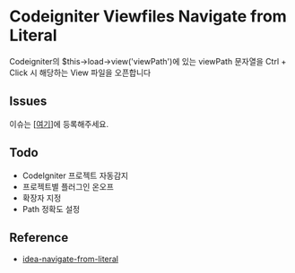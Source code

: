 Codeigniter Viewfiles Navigate from Literal
=====

Codeigniter의 $this->load->view('viewPath')에 있는 viewPath 문자열을 Ctrl + Click 시 해당하는 View 파일을 오픈합니다


Issues
-----

이슈는 [[여기](http://github.com/kkame/codeigniter-viewfiles-navigate-from-literal/issues)]에 등록해주세요.


Todo
----
- CodeIgniter 프로젝트 자동감지
- 프로젝트별 플러그인 온오프
- 확장자 지정
- Path 정확도 설정



Reference
-----
- [idea-navigate-from-literal](https://github.com/ishchenko/idea-navigate-from-literal)
